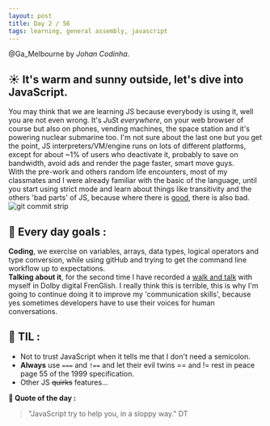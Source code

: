 ```yaml
---
layout: post
title: Day 2 / 56
tags: learning, general assembly, javascript
---
```

@Ga_Melbourne by *Johan Codinha*.  

## :sunny: It's warm and sunny outside, let's dive into JavaScript.  
You may think that we are learning JS because everybody is using it, well you are not even wrong. It's *J*u*S*t *everywhere*, on your web browser of course but also on phones, vending machines, the space station and it's powering nuclear submarine too. I'm not sure about the last one but you get the point, JS interpreters/VM/engine runs on lots of different platforms, except for about ~1% of users who deactivate it,  probably to save on bandwidth, avoid ads and render the page faster, smart move guys.  
With the pre-work and others random life encounters, most of my classmates and I were already familiar with the basic of the language, until you start using strict mode and learn about things like transitivity and the others 'bad parts' of JS, because where there is [good](https://www.youtube.com/watch?v=bo36MrBfTk4), there is also bad.  
![git commit strip](http://www.i.imgur.com/hs2cF2W.png)
 

## :dart: Every day goals :  

**Coding**, we exercise on variables, arrays, data types, logical operators and type conversion, while using gitHub and trying to get the command line workflow up to expectations.  
**Talking about it**, for the second time I have recorded a [walk and talk](https://soundcloud.com/johan-c-819300950/walk-and-talk-day-2-58) with myself in Dolby digital FrenGlish. I really think this is terrible, this is why I'm going to continue doing it to improve my 'communication skills', because yes sometimes developers have to use their voices for human conversations.

## :book: TIL :  
- Not to trust JavaScript when it tells me that I don't need a semicolon.  
- **Always** use `===` and `!==` and let their evil twins == and != rest in peace page 55 of the 1999 specification.
- Other JS ~~quirks~~ features...  

**:shell: Quote of the day :**  
> "JavaScript try to help you, in a sloppy way." DT  